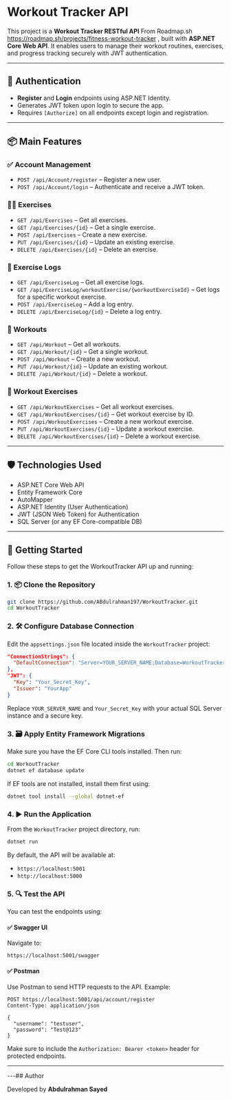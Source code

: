 # Workout Tracker API

This project is a **Workout Tracker RESTful API** From Roadmap.sh https://roadmap.sh/projects/fitness-workout-tracker , built with **ASP.NET Core Web API**. It enables users to manage their workout routines, exercises, and progress tracking securely with JWT authentication.

---

## 🔐 Authentication

- **Register** and **Login** endpoints using ASP.NET Identity.
- Generates JWT token upon login to secure the app.
- Requires `[Authorize]` on all endpoints except login and registration.

---

## 📦 Main Features

### ✅ Account Management
- `POST /api/Account/register` – Register a new user.
- `POST /api/Account/login` – Authenticate and receive a JWT token.

### 🏋️‍♂️ Exercises
- `GET /api/Exercises` – Get all exercises.
- `GET /api/Exercises/{id}` – Get a single exercise.
- `POST /api/Exercises` – Create a new exercise.
- `PUT /api/Exercises/{id}` – Update an existing exercise.
- `DELETE /api/Exercises/{id}` – Delete an exercise.

### 📝 Exercise Logs
- `GET /api/ExerciseLog` – Get all exercise logs.
- `GET /api/ExerciseLog/workoutExercise/{workoutExerciseId}` – Get logs for a specific workout exercise.
- `POST /api/ExerciseLog` – Add a log entry.
- `DELETE /api/ExerciseLog/{id}` – Delete a log entry.

### 🧠 Workouts
- `GET /api/Workout` – Get all workouts.
- `GET /api/Workout/{id}` – Get a single workout.
- `POST /api/Workout` – Create a new workout.
- `PUT /api/Workout/{id}` – Update an existing workout.
- `DELETE /api/Workout/{id}` – Delete a workout.

### 🧩 Workout Exercises
- `GET /api/WorkoutExercises` – Get all workout exercises.
- `GET /api/WorkoutExercises/{id}` – Get workout exercise by ID.
- `POST /api/WorkoutExercises` – Create a new workout exercise.
- `PUT /api/WorkoutExercises/{id}` – Update a workout exercise.
- `DELETE /api/WorkoutExercises/{id}` – Delete a workout exercise.

---
## 🛡️ Technologies Used

- ASP.NET Core Web API
- Entity Framework Core
- AutoMapper
- ASP.NET Identity (User Authentication)
- JWT (JSON Web Token) for Authentication
- SQL Server (or any EF Core-compatible DB)


---
## 🚀 Getting Started

Follow these steps to get the WorkoutTracker API up and running:

### 1. 📦 Clone the Repository

```bash
git clone https://github.com/ABdulrahman197/WorkoutTracker.git
cd WorkoutTracker
```


### 2. 🛠️ Configure Database Connection

Edit the `appsettings.json` file located inside the `WorkoutTracker` project:

```json
"ConnectionStrings": {
  "DefaultConnection": "Server=YOUR_SERVER_NAME;Database=WorkoutTrackerDb;Trusted_Connection=True;TrustServerCertificate=True;"
},
"JWT": {
  "Key": "Your_Secret_Key",
  "Issuer": "YourApp"
}
```

Replace `YOUR_SERVER_NAME` and `Your_Secret_Key` with your actual SQL Server instance and a secure key.



### 3. 🗃️ Apply Entity Framework Migrations

Make sure you have the EF Core CLI tools installed. Then run:

```bash
cd WorkoutTracker
dotnet ef database update
```

If EF tools are not installed, install them first using:

```bash
dotnet tool install --global dotnet-ef
```



### 4. ▶️ Run the Application

From the `WorkoutTracker` project directory, run:

```bash
dotnet run
```

By default, the API will be available at:

- `https://localhost:5001`
- `http://localhost:5000`



### 5. 🔍 Test the API

You can test the endpoints using:

#### ✅ Swagger UI

Navigate to:

```
https://localhost:5001/swagger
```

#### ✅ Postman

Use Postman to send HTTP requests to the API. Example:

```http
POST https://localhost:5001/api/account/register
Content-Type: application/json

{
  "username": "testuser",
  "password": "Test@123"
}
```

Make sure to include the `Authorization: Bearer <token>` header for protected endpoints.

---

  ---## Author

Developed by **Abdulrahman Sayed**
